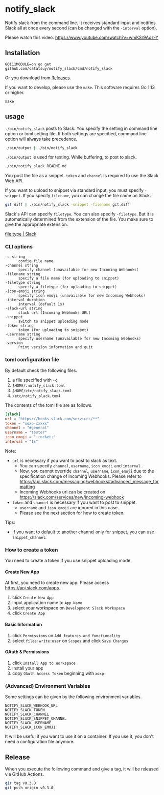# notify_slack

Notify slack from the command line. It receives standard input and notifies Slack all at once every second (can be changed with the `-interval` option).

Please watch this video. https://www.youtube.com/watch?v=wmKSr9Aoz-Y

## Installation

```
GO111MODULE=on go get github.com/catatsuy/notify_slack/cmd/notify_slack
```

Or you download from [Releases](https://github.com/catatsuy/notify_slack/releases).

If you want to develop, please use the `make`. This software requires Go 1.13 or higher.

```
make
```

## usage

`./bin/notify_slack` posts to Slack. You specify the setting in command line option or toml setting file.
If both settings are specified, command line option will always take precedence.

```sh
./bin/output | ./bin/notify_slack
```

`./bin/output` is used for testing. While buffering, to post to slack.

``` sh
./bin/notify_slack README.md
```

You post the file as a snippet. `token` and `channel` is required to use the Slack Web API.

If you want to upload to snippet via standard input, you must specify `-snippet`. If you specify `filename`, you can change the file name on Slack.

``` sh
git diff | ./bin/notify_slack -snippet -filename git.diff
```

Slack's API can specify `filetype`. You can also specify `-filetype`. But it is automatically determined from the extension of the file.
You make sure to give the appropriate extension.

[file type | Slack](https://api.slack.com/types/file#file_types)


### CLI options

```
-c string
      config file name
-channel string
      specify channel (unavailable for new Incoming Webhooks)
-filename string
      specify a file name (for uploading to snippet)
-filetype string
      specify a filetype (for uploading to snippet)
-icon-emoji string
      specify icon emoji (unavailable for new Incoming Webhooks)
-interval duration
      interval (default 1s)
-slack-url string
      slack url (Incoming Webhooks URL)
-snippet
      switch to snippet uploading mode
-token string
      token (for uploading to snippet)
-username string
      specify username (unavailable for new Incoming Webhooks)
-version
      Print version information and quit
```

### toml configuration file

By default check the following files.

1. a file specified with `-c`
1. `$HOME/.notify_slack.toml`
1. `$HOME/etc/notify_slack.toml`
1. `/etc/notify_slack.toml`

The contents of the toml file are as follows.

```toml:notify_slack.toml
[slack]
url = "https://hooks.slack.com/services/**"
token = "xoxp-xxxxx"
channel = "#general"
username = "tester"
icon_emoji = ":rocket:"
interval = "1s"
```

Note:

  * `url` is necessary if you want to post to slack as text.
    * You can specify `channel`, `username`, `icon_emoji` and `interval`.
    * Now, you cannot override `channel`, `username`, `icon_emoji` due to the specification change of Incoming Webhooks. Please refer to https://api.slack.com/messaging/webhooks#advanced_message_formatting
    * Incoming Webhooks url can be created on https://slack.com/services/new/incoming-webhook
  * `token` and `channel` is necessary if you want to post to snippet.
    * `username` and `icon_emoji` are ignored in this case.
    * Please see the next section for how to create token.

Tips:

  * If you want to default to another channel only for snippet, you can use `snippet_channel`.

### How to create a token

You need to create a token if you use snippet uploading mode.

#### Create New App

At first, you need to create new app. Please access https://api.slack.com/apps.

1. click `Create New App`
2. input application name to `App Name`
3. select your workspace on `Development Slack Workspace`
4. click `Create App`

#### Basic Information

1. click `Permissions` on `Add features and functionality`
2. select `files:write:user` on `Scopes` and click `Save Changes`

#### OAuth & Permissions

1. click `Install App to Workspace`
2. install your app
3. copy `OAuth Access Token` beginning with `xoxp-`

### (Advanced) Environment Variables

Some settings can be given by the following environment variables.

```
NOTIFY_SLACK_WEBHOOK_URL
NOTIFY_SLACK_TOKEN
NOTIFY_SLACK_CHANNEL
NOTIFY_SLACK_SNIPPET_CHANNEL
NOTIFY_SLACK_USERNAME
NOTIFY_SLACK_ICON_EMOJI
```

It will be useful if you want to use it on a container. If you use it, you don't need a configuration file anymore.


## Release

When you execute the following command and give a tag, it will be released via GitHub Actions.

``` sh
git tag v0.3.0
git push origin v0.3.0
```
